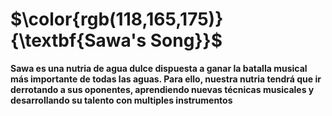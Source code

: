 # $\color{rgb(118,165,175)} {\textbf{Sawa's Song}}$
${\textbf{
Sawa es una nutria de agua dulce dispuesta a ganar la batalla musical más importante de todas las aguas. 
}}$
${\textbf{
Para ello, nuestra nutria tendrá que ir derrotando a sus oponentes, aprendiendo nuevas técnicas musicales y desarrollando su 
}}$
${\textbf{
talento con multiples instrumentos
}}$
